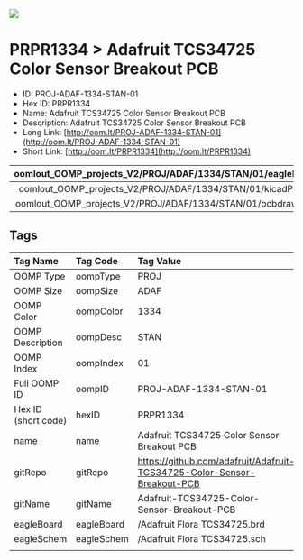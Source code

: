 


  
![][im]
# PRPR1334 > Adafruit TCS34725 Color Sensor Breakout PCB

- ID: PROJ-ADAF-1334-STAN-01
- Hex ID: PRPR1334
- Name: Adafruit TCS34725 Color Sensor Breakout PCB
- Description: Adafruit TCS34725 Color Sensor Breakout PCB
- Long Link: [http://oom.lt/PROJ-ADAF-1334-STAN-01](http://oom.lt/PROJ-ADAF-1334-STAN-01)
- Short Link: [http://oom.lt/PRPR1334](http://oom.lt/PRPR1334)
  

|oomlout_OOMP_projects_V2/PROJ/ADAF/1334/STAN/01/eagleImage.png|oomlout_OOMP_projects_V2/PROJ/ADAF/1334/STAN/01/eagleSchemImage.png|oomlout_OOMP_projects_V2/PROJ/ADAF/1334/STAN/01/kicadPcb3dFront.png|oomlout_OOMP_projects_V2/PROJ/ADAF/1334/STAN/01/kicadPcb3dBack.png|
| :---: | :---: | :---: | :---: |
|oomlout_OOMP_projects_V2/PROJ/ADAF/1334/STAN/01/kicadPcb3d.png|oomlout_OOMP_projects_V2/PROJ/ADAF/1334/STAN/01/bomBack.png|oomlout_OOMP_projects_V2/PROJ/ADAF/1334/STAN/01/bomFront.png|oomlout_OOMP_projects_V2/PROJ/ADAF/1334/STAN/01/pcbdraw.svg|
|oomlout_OOMP_projects_V2/PROJ/ADAF/1334/STAN/01/pcbdrawBack.svg||||

## Tags
  

|Tag Name|Tag Code|Tag Value|
| :--- | :--- | :--- |
|OOMP Type|oompType|PROJ|
|OOMP Size|oompSize|ADAF|
|OOMP Color|oompColor|1334|
|OOMP Description|oompDesc|STAN|
|OOMP Index|oompIndex|01|
|Full OOMP ID|oompID|PROJ-ADAF-1334-STAN-01|
|Hex ID (short code)|hexID|PRPR1334|
|name|name|Adafruit TCS34725 Color Sensor Breakout PCB|
|gitRepo|gitRepo|https://github.com/adafruit/Adafruit-TCS34725-Color-Sensor-Breakout-PCB|
|gitName|gitName|Adafruit-TCS34725-Color-Sensor-Breakout-PCB|
|eagleBoard|eagleBoard|/Adafruit Flora TCS34725.brd|
|eagleSchem|eagleSchem|/Adafruit Flora TCS34725.sch|
||||



[im]: PROJ/ADAF/1334/STAN/01/kicadPcb3d_450.png
